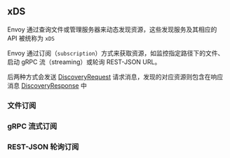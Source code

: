 ## xDS

Envoy 通过查询文件或管理服务器来动态发现资源，这些发现服务及其相应的 API 被统称为 `xDS`

Envoy 通过订阅（`subscription`）方式来获取资源，如监控指定路径下的文件、启动 gRPC 流（streaming）或轮询 REST-JSON URL。

后两种方式会发送 [DiscoveryRequest](https://www.envoyproxy.io/docs/envoy/latest/api-v2/api/v2/discovery.proto#discoveryrequest) 请求消息，发现的对应资源则包含在响应消息 [DiscoveryResponse](https://www.envoyproxy.io/docs/envoy/latest/api-v2/api/v2/discovery.proto#discoveryrequest) 中

### 文件订阅

### gRPC 流式订阅

### REST-JSON 轮询订阅